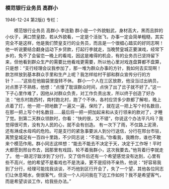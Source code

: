 ### 模范银行业务员  高群小

1946-12-24
第2版()
专栏：

　　模范银行业务员
    高群小
    李连勤
    群小是一个外貌魁武，身材高大，黑而且胖的小伙子，满口赞皇腔，若从外貌看，一定是个活张飞，办事一定会简单粗糙，其实完全不是这样，他是我们赞皇支行的业务员，而且是一个很细心踏实的好同志啊！
    他一听说要结合翻身运动下乡贷款，打起行李就走，当晚赞皇城正要演戏，经常下乡的，免不了会留恋一晚上的看戏，因这是难得的机会，有的业务员已坚持留下来，但他看到群众生产的需要比他看戏更需要，所以他心里对戏连盘算都不盘算，只是想：“支行经理会议我参加了，那一堆为群众办事的方针，我如何去实现啊！款怎样放到基本群众手里和生产上呢？我怎样给村干部和群众宣传分行的方针？……”这些在他脑袋里旋转不休。
    群小一个人在三区放款，他没当过出纳员，对点票子不熟练，他想：“点慢了耽误群众时间，点快了出了岔子就不好了。”这一下子心里作难了，因他从对群众负责，对工作负责出发，所以终于创造了好办法：“他东村跑西村，南村跑北村，跑了个不休，各村应贷多少款都了解啦，晚上点着了灯，他一把一把地数了一遍又一遍，保险了，就在这一把上写个村名数目，在那一把上写个村名数目……最后将一把一把加起来和从支行领来的款对了，才睡了觉。到第二天群众领款时，你看：“快的很，又不错”，你说这个办法平凡吗？我觉得很可贵，没有为人民的心，就不会有创造。
    有一次下了雨，不仅路上泥滑，还有淋成水母鸡的危险。可是支行的紧急事要派人到分行送信，分行在邢台市驻，离赞皇城足有一百四十里路，不少同志说：“不能去。”你看我，我瞧你，谁也不敢来个模范作用。群小同志这样想：“能去不能去不决定于天，决定于工作呀！平时大都愿到邢台市去，因那里有戏园，轮不着我群小，这次我要去。”他背着行李就走了。
    他一路泥泞跋涉到了分行，交了信件后还有一个希望感觉没有达到，心里有些不高兴，他的希望不是看戏也不是洗澡，更不是招待不亲热，他说：“好容易我到了分行，经理可能找我谈谈，不巧他到区行开会了，失了一个望，其他各位同志们让休息喝水，倒很客气，但没一个人问问我在下边工作如何？我不是希望客气，而是希望谈谈工作，给我些办法。”
